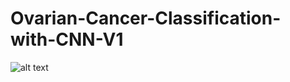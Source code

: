 # Ovarian-Cancer-Classification-with-CNN-V1


![alt text]([https://github.com/[username]/[reponame]/blob/[branch]/image.jpg](https://github.com/ask-santosh/Ovarian-Cancer-Classification-with-CNN-V1/blob/main/Test%20Image.png)https://github.com/ask-santosh/Ovarian-Cancer-Classification-with-CNN-V1/blob/main/Test%20Image.png?raw=true)
